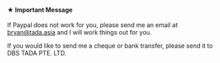 #### ★ Important Message

If Paypal does not work for you, please send me an email at bryan@tada.asia and
I will work things out for you.

If you would like to send me a cheque or bank transfer, please send it to DBS TADA PTE. LTD.

